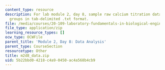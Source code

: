 ```yaml
---
content_type: resource
description: For lab module 2, day 8, sample raw calcium titration data for four lab
  groups in tab-delimited .txt format.
file: /media/courses/20-109-laboratory-fundamentals-in-biological-engineering-spring-2010/5b22bbd04218c4a90450ac4a568b4cb9_m2d8_data.zip
file_type: application/zip
learning_resource_types: []
ocw_type: OCWFile
parent_title: 'Module 2, Day 8: Data Analysis'
parent_type: CourseSection
resourcetype: Other
title: m2d8_data.zip
uid: 5b22bbd0-4218-c4a9-0450-ac4a568b4cb9
---
```

